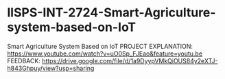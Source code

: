 # llSPS-INT-2724-Smart-Agriculture-system-based-on-IoT
Smart Agriculture System Based on IoT PROJECT EXPLANATION: https://www.youtube.com/watch?v=uO0Sp_FJEao&feature=youtu.be
FEEDBACK: https://drive.google.com/file/d/1a9DyypVMkQiOUS84y2eXTJ-h843Ghpuy/view?usp=sharing
